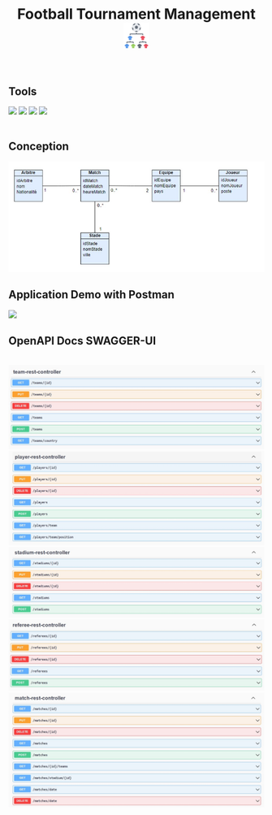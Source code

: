 <h1 align="center">Football Tournament Management
  <img src="https://github.com/ismailastighfar/Football-Tournament-Management/blob/master/Captures/tournament.png" style ="width:10%" />
</h1>

<br>
<h2>Tools</h2>
<div>
<img src="https://skillicons.dev/icons?i=java"/>
<img src="https://skillicons.dev/icons?i=spring"/>
<img src="https://skillicons.dev/icons?i=hibernate"/>
<img src="https://skillicons.dev/icons?i=mysql"/>
</div>
<br>
<h2>Conception</h2>
<img src="https://github.com/ismailastighfar/Football-Tournament-Management/blob/master/Captures/class_diagram.jpg" />
<br>
<h2>Application Demo with Postman</h2>
<a href="https://youtu.be/TjjyAfXGXkY"/>
<img src="https://img.shields.io/badge/youtube-red?logo=youtube"/>
</a>
<br>
<h2>OpenAPI Docs SWAGGER-UI</h2>
<br>
<img src="https://github.com/ismailastighfar/Football-Tournament-Management/blob/master/Captures/team-endpoints.jpg" />
<br>
<img src="https://github.com/ismailastighfar/Football-Tournament-Management/blob/master/Captures/player-endpoints.jpg" />
<br>
<img src="https://github.com/ismailastighfar/Football-Tournament-Management/blob/master/Captures/stadium-endpoints.jpg" />
<br>
<img src="https://github.com/ismailastighfar/Football-Tournament-Management/blob/master/Captures/referee-endpoints.jpg" />
<br>
<img src="https://github.com/ismailastighfar/Football-Tournament-Management/blob/master/Captures/match-endpoints.jpg" />
